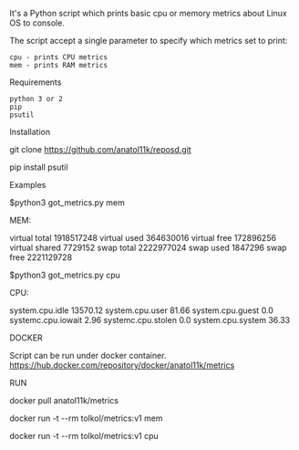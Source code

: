 It's a Python script which prints basic cpu or memory metrics about Linux OS to console.

The script accept a single parameter to specify which metrics set to print:

    cpu - prints CPU metrics
    mem - prints RAM metrics

Requirements

    python 3 or 2
    pip
    psutil

Installation

git clone https://github.com/anatol11k/reposd.git

pip install psutil

Examples

$python3 got_metrics.py mem

MEM:

virtual total 1918517248
virtual used 364630016
virtual free 172896256
virtual shared 7729152
swap total 2222977024
swap used 1847296
swap free 2221129728



$python3 got_metrics.py cpu

CPU:

system.cpu.idle 13570.12
system.cpu.user 81.66
system.cpu.guest 0.0
systemc.cpu.iowait 2.96
systemc.cpu.stolen 0.0
system.cpu.system 36.33


DOCKER

Script can be run under docker container.
https://hub.docker.com/repository/docker/anatol11k/metrics

RUN

docker pull anatol11k/metrics

docker run -t --rm tolkol/metrics:v1 mem

docker run -t --rm tolkol/metrics:v1 cpu

